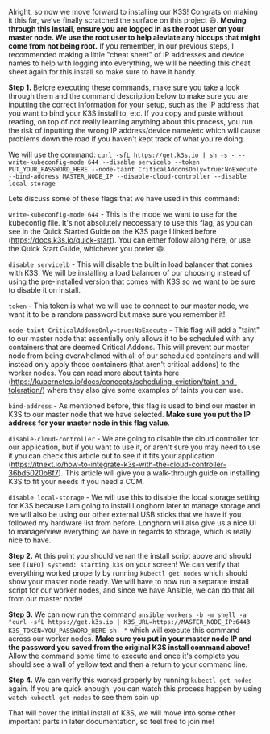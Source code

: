 Alright, so now we move forward to installing our K3S!  Congrats on making it this far, we've finally scratched the surface on this project 😄.  **Moving through this install, ensure you are logged in as the root user on your master node.  We use the root user to help aleviate any hiccups that might come from not being root.**  If you remember, in our previous steps, I recommended making a little "cheat sheet" of IP addresses and device names to help with logging into everything, we will be needing this cheat sheet again for this install so make sure to have it handy.

**Step 1.** Before executing these commands, make sure you take a look through them and the command description below to make sure you are inputting the correct information for your setup, such as the IP address that you want to bind your K3S install to, etc.  If you copy and paste without reading, on top of not really learning anything about this process, you run the risk of inputting the wrong IP address/device name/etc which will cause problems down the road if you haven't kept track of what you're doing.

We will use the command:
``curl -sfL https://get.k3s.io | sh -s - --write-kubeconfig-mode 644 --disable servicelb --token PUT_YOUR_PASSWORD_HERE --node-taint CriticalAddonsOnly=true:NoExecute --bind-address MASTER_NODE_IP --disable-cloud-controller --disable local-storage``

Lets discuss some of these flags that we have used in this command:

``write-kubeconfig-mode 644`` - This is the mode we want to use for the kubeconfig file.  It's not absolutely neccessary to use this flag, as you can see in the Quick Started Guide on the K3S page I linked before (https://docs.k3s.io/quick-start).  You can either follow along here, or use the Quick Start Guide, whichever you prefer 😄.

``disable servicelb`` - This will disable the built in load balancer that comes with K3S.  We will be installing a load balancer of our choosing instead of using the pre-installed version that comes with K3S so we want to be sure to disable it on install.

``token`` - This token is what we will use to connect to our master node, we want it to be a random password but make sure you remember it!

``node-taint CriticalAddonsOnly=true:NoExecute`` - This flag will add a "taint" to our master node that essentially only allows it to be scheduled with any containers that are deemed Critical Addons.  This will prevent our master node from being overwhelmed with all of our scheduled containers and will instead only apply those containers (that aren't critical addons) to the worker nodes.  You can read more about taints here (https://kubernetes.io/docs/concepts/scheduling-eviction/taint-and-toleration/) where they also give some examples of taints you can use.

``bind-address`` - As mentioned before, this flag is used to bind our master in K3S to our master node that we have selected.  **Make sure you put the IP address for your master node in this flag value**.

``disable-cloud-controller`` - We are going to disable the cloud controller for our application, but if you want to use it, or aren't sure you may need to use it you can check this article out to see if it fits your application (https://itnext.io/how-to-integrate-k3s-with-the-cloud-controller-36bd5020b8f7).  This article will give you a walk-through guide on installing K3S to fit your needs if you need a CCM.

``disable local-storage`` - We will use this to disable the local storage setting for K3S because I am going to install Longhorn later to manage storage and we will also be using our other external USB sticks that we have if you followed my hardware list from before.  Longhorn will also give us a nice UI to manage/view everything we have in regards to storage, which is really nice to have.

**Step 2.** At this point you should've ran the install script above and should see ``[INFO] systemd: starting k3s`` on your screen!  We can verify that everything worked properly by running ``kubectl get nodes`` which should show your master node ready.  We will have to now run a separate install script for our worker nodes, and since we have Ansible, we can do that all from our master node!

**Step 3.** We can now run the command ``ansible workers -b -m shell -a "curl -sfL https://get.k3s.io | K3S_URL=https://MASTER_NODE_IP:6443 K3S_TOKEN=YOU_PASSWORD_HERE sh -"`` which will execute this command across our worker nodes.  **Make sure you put in your master node IP and the password you saved from the original K3S install command above!**  Allow the command some time to execute and once it's complete you should see a wall of yellow text and then a return to your command line.  

**Step 4.** We can verify this worked properly by running ``kubectl get nodes`` again.  If you are quick enough, you can watch this process happen by using ``watch kubectl get nodes`` to see them spin up!

That will cover the initial install of K3S, we will move into some other important parts in later documentation, so feel free to join me!
